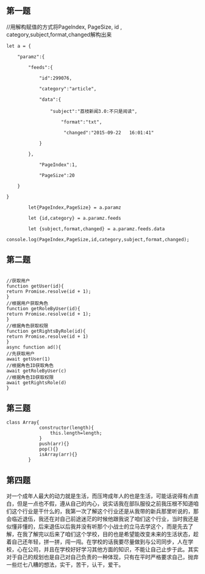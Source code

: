## 第一题

//用解构赋值的方式将Pagelndex, PageSize, id , category,subject,format,changed解构出来

```
let a = {

	"paramz":{

		"feeds":{

			"id":299076,

			"category":"article",

			"data":{

				"subject":"荔枝新闻3.0:不只是阅读",

					"format":"txt",

					 "changed":"2015-09-22   16:01:41"

			}

		},

			"PageIndex":1,

			"PageSize":20

	}

}

		let{PageIndex,PageSize} = a.paramz

		let {id,category} = a.paramz.feeds

		let {subject,format,changed} = a.paramz.feeds.data

console.log(PageIndex,PageSize,id,category,subject,format,changed);
```





## 第二题



```

//获取用户
function getUser(id){
return Promise.resolve(id + 1);
}
//根据用户获取角色
function getRoleByUser(id){
return Promise.resolve(id + 1);
}
//根据角色获取权限
function getRightsByRole(id){
return Promise.resolve(id + 1)
}
async function ad(){
//先获取用户
await getUser(1)
//根据角色ID获取角色
await getRoleByUser(c)
//根据角色ID获取权限
await getRightsRole(d)
}
```







## 第三题

```
class Array{
            constructor(length){
                this.length=length;
            }
            push(arr){}
            pop(){}
            isArray(arr){}
        }
```





## 第四题

​			对一个成年人最大的动力就是生活，而压垮成年人的也是生活，可能话说得有点直白，但是一点也不假，遵从自己的内心，说实话我在部队服役之前我压根不知道咱们这个行业是干什么的，我第一次了解这个行业还是从我带的新兵那里听说的，那会临近退伍，我还在对自己前途迷茫的时候他跟我说了咱们这个行业，当时我还是似懂非懂的，后来退伍以后我并没有听那个小战士的立马去学这个，而是先去了解，在我了解完以后来了咱们这个学校，目的也是希望能改变未来的生活状态，趁着自己还年轻，拼一拼，闯一闯。在学校的话我要尽量做到与公司同步，人在学校，心在公司，并且在学校好好学习其他方面的知识，不能让自己止步于此。其实对于自己的规划也是自己对自己负责的一种体现，只有在平时严格要求自己，抛弃一些烂七八糟的想法，实干，苦干，认干，爱干。

